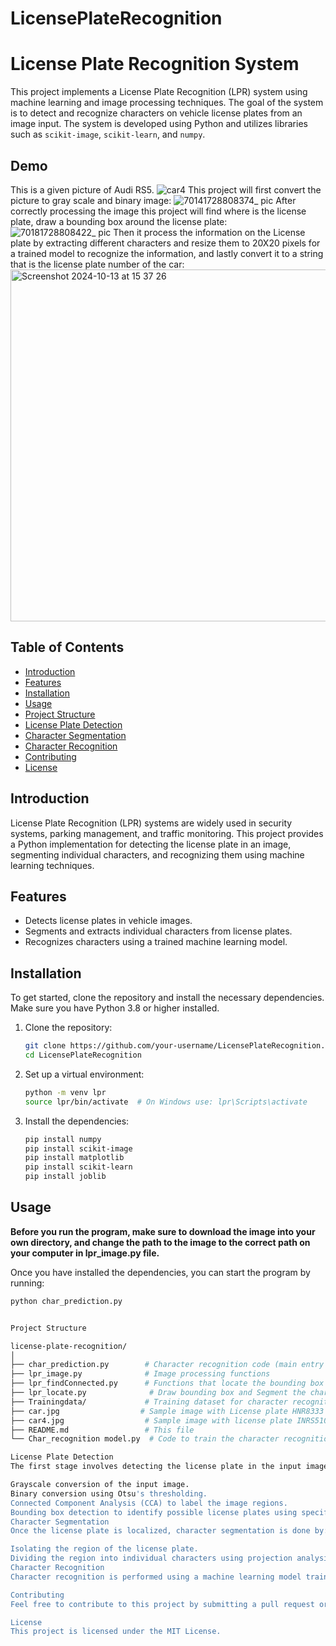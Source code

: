 # LicensePlateRecognition



# License Plate Recognition System

This project implements a License Plate Recognition (LPR) system using machine learning and image processing techniques. The goal of the system is to detect and recognize characters on vehicle license plates from an image input. The system is developed using Python and utilizes libraries such as `scikit-image`, `scikit-learn`, and `numpy`.

## Demo
This is a given picture of Audi RS5.
![car4](https://github.com/user-attachments/assets/0d736f25-d2aa-418d-8697-7ca0f98d819f)
This project will first convert the picture to gray scale and binary image:
![70141728808374_ pic](https://github.com/user-attachments/assets/5b81b0d7-739f-484b-835c-7dfb742fa6a5)
After correctly processing the image this project will find where is the license plate, draw a bounding box around the license plate:
![70181728808422_ pic](https://github.com/user-attachments/assets/219e28d4-d0c6-42ed-9362-e735c258cda3)
Then it process the information on the License plate by extracting different characters and resize them to 20X20 pixels for a trained model to recognize the information, and lastly convert it to a string that is the license plate number of the car:
<img width="563" alt="Screenshot 2024-10-13 at 15 37 26" src="https://github.com/user-attachments/assets/72a406e4-a887-479c-9dd8-7b3d125cc400">

## Table of Contents
- [Introduction](#introduction)
- [Features](#features)
- [Installation](#installation)
- [Usage](#usage)
- [Project Structure](#project-structure)
- [License Plate Detection](#license-plate-detection)
- [Character Segmentation](#character-segmentation)
- [Character Recognition](#character-recognition)
- [Contributing](#contributing)
- [License](#license)

## Introduction

License Plate Recognition (LPR) systems are widely used in security systems, parking management, and traffic monitoring. This project provides a Python implementation for detecting the license plate in an image, segmenting individual characters, and recognizing them using machine learning techniques.

## Features

- Detects license plates in vehicle images.
- Segments and extracts individual characters from license plates.
- Recognizes characters using a trained machine learning model.

  
## Installation

To get started, clone the repository and install the necessary dependencies. Make sure you have Python 3.8 or higher installed.

1. Clone the repository:
    ```bash
    git clone https://github.com/your-username/LicensePlateRecognition.git
    cd LicensePlateRecognition
    ```

2. Set up a virtual environment:
    ```bash
    python -m venv lpr
    source lpr/bin/activate  # On Windows use: lpr\Scripts\activate
    ```

3. Install the dependencies:
    ```bash
    pip install numpy
    pip install scikit-image
    pip install matplotlib
    pip install scikit-learn
    pip install joblib
    ```

## Usage

**Before you run the program, make sure to download the image into your own directory, and change the path to the image to the correct path on your computer in lpr_image.py file.**

Once you have installed the dependencies, you can start the program by running:

```bash
python char_prediction.py


Project Structure

license-plate-recognition/
│
├── char_prediction.py        # Character recognition code (main entry point)
├── lpr_image.py              # Image processing functions
├── lpr_findConnected.py      # Functions that locate the bounding box of the license plate
├── lpr_locate.py              # Draw bounding box and Segment the characthers on the Licenseplate
├── Trainingdata/             # Training dataset for character recognition
├── car.jpg                  # Sample image with License plate HNR8333
├── car4.jpg                  # Sample image with license plate INRS5103
├── README.md                 # This file
└── Char_recognition model.py  # Code to train the character recognition model

License Plate Detection
The first stage involves detecting the license plate in the input image. The steps include:

Grayscale conversion of the input image.
Binary conversion using Otsu's thresholding.
Connected Component Analysis (CCA) to label the image regions.
Bounding box detection to identify possible license plates using specific size and shape constraints.
Character Segmentation
Once the license plate is localized, character segmentation is done by:

Isolating the region of the license plate.
Dividing the region into individual characters using projection analysis and connected components.
Character Recognition
Character recognition is performed using a machine learning model trained on a labeled dataset of characters. The characters are resized to a uniform size (20x20 pixels) before feeding into a Support Vector Classifier (SVC) for classification.

Contributing
Feel free to contribute to this project by submitting a pull request or opening an issue. All contributions are welcome!

License
This project is licensed under the MIT License.
